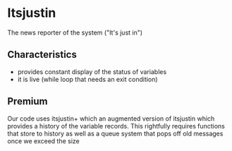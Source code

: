 # Itsjustin

The news reporter of the system ("It's just in")

## Characteristics

 - provides constant display of the status of variables
 - it is live (while loop that needs an exit condition)

## Premium

Our code uses itsjustin+ which an augmented version of itsjustin
which provides a history of the variable records. This rightfully
requires functions that store to history as well as a queue system
that pops off old messages once we exceed the size